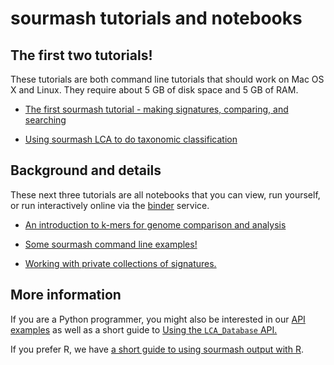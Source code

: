 # sourmash tutorials and notebooks

## The first two tutorials!

These tutorials are both command line tutorials that should work on Mac OS
X and Linux. They require about 5 GB of disk space and 5 GB of RAM.

* [The first sourmash tutorial - making signatures, comparing, and searching](tutorial-basic.html)

* [Using sourmash LCA to do taxonomic classification](tutorials-lca.html)

## Background and details

These next three tutorials are all notebooks that you can view, run
yourself, or run interactively online via the
[binder](http://mybinder.org) service.

* [An introduction to k-mers for genome comparison and analysis](kmers-and-minhash.html)

* [Some sourmash command line examples!](sourmash-examples.html)

* [Working with private collections of signatures.](sourmash-collections.html)

## More information

If you are a Python programmer, you might also be interested in our [API examples](api-example.html) as well as a short guide to [Using the `LCA_Database` API.](using-LCA-database-API.html)

If you prefer R, we have [a short guide to using sourmash output with R](other-languages.html).
